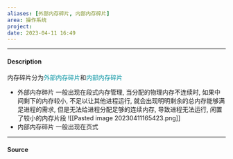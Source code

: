 ```yaml
---
aliases: [外部内存碎片, 内部内存碎片]
area: 操作系统
project: 
date: 2023-04-11 16:49
---
```

---
#### Description
内存碎片分为<font color="#0593A2">外部内存碎片</font>和<font color="#0593A2">内部内存碎片</font>
- 外部内存碎片
    一般出现在段式内存管理, 当分配的物理内存不连续时, 如果中间剩下的内存较小, 不足以让其他进程运行, 就会出现明明剩余的总内存能够满足进程的需求, 但是无法给进程分配足够的连续内存, 导致进程无法运行, 闲置了较小的内存片段
    ![[Pasted image 20230411165423.png]]
- 内部内存碎片
    一般出现在页式
---
#### Source

